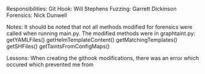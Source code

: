 Responsibilities:
    Git Hook:   Will Stephens
    Fuzzing:    Garrett Dickinson
    Forensics:  Nick Dunwell

Notes:
    It should be noted that not all methods modified for forensics were called when running main.py.
    The modified methods were in graphtaint.py:
        getYAMLFiles()
        getHelmTemplateContent()
        getMatchingTemplates()
        getSHFiles()
        getTaintsFromConfigMaps()


Lessons:
    When creating the githook modifications, there was an error which occured which 
    prevented me from 
    